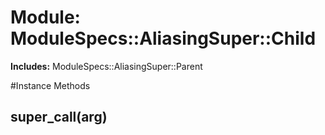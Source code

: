 # Module: ModuleSpecs::AliasingSuper::Child
    
**Includes:** ModuleSpecs::AliasingSuper::Parent
  




#Instance Methods
## super_call(arg) [](#method-i-super_call)

